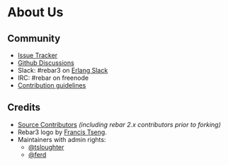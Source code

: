 # About Us
## Community

- [Issue Tracker](https://github.com/erlang/rebar3/issues)
- [Github Discussions](https://github.com/erlang/rebar3/discussions)
- Slack: #rebar3 on [Erlang Slack](https://erlef.org/slack-invite/erlanger)
- IRC: #rebar on freenode
- [Contribution guidelines](https://github.com/erlang/rebar3/blob/master/CONTRIBUTING.md)

## Credits

- [Source Contributors](https://github.com/rebar/rebar3/blob/master/THANKS) *(including rebar 2.x contributors prior to forking)*
- Rebar3 logo by [Francis Tseng](https://twitter.com/frnsys).
- Maintainers with admin rights:
  - [@tsloughter](https://github.com/tsloughter/)
  - [@ferd](https://github.com/ferd/)
